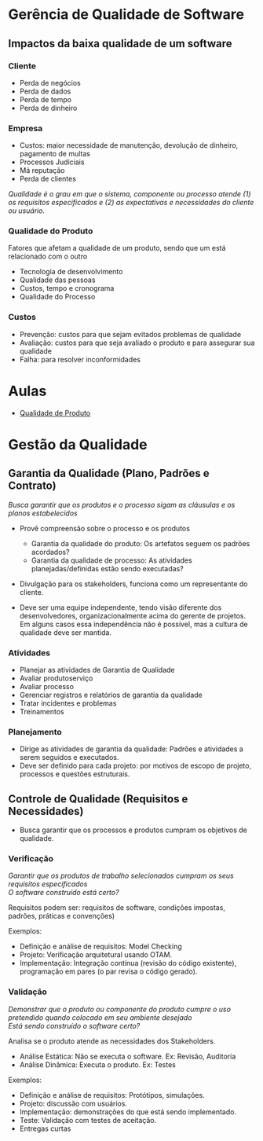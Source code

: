 # Gerência de Qualidade de Software

## Impactos da baixa qualidade de um software
### Cliente
* Perda de negócios
* Perda de dados
* Perda de tempo
* Perda de dinheiro

### Empresa
* Custos: maior necessidade de manutenção, devolução de dinheiro, pagamento de multas
* Processos Judiciais
* Má reputação
* Perda de clientes


*Qualidade é o grau em que o sistema, componente ou processo atende (1) os requisitos especificados e (2) as expectativas e necessidades do cliente ou usuário.*

### Qualidade do Produto
Fatores que afetam a qualidade de um produto, sendo que um está relacionado com o outro
* Tecnologia de desenvolvimento
* Qualidade das pessoas
* Custos, tempo e cronograma
* Qualidade do Processo

### Custos
* Prevenção: custos para que sejam evitados problemas de qualidade
* Avaliação: custos para que seja avaliado o produto e para assegurar sua qualidade
* Falha: para resolver inconformidades

# Aulas
- [Qualidade de Produto](univesp/qualidade.md)

# Gestão da Qualidade
## Garantia da Qualidade (Plano, Padrões e Contrato)
*Busca garantir que os produtos e o processo sigam as cláusulas e os planos estabelecidos*

* Provê compreensão sobre o processo e os produtos
    * Garantia da qualidade do produto: Os artefatos seguem os padrões acordados?
    * Garantia da qualidade de processo: As atividades planejadas/definidas estão sendo executadas?

* Divulgação para os stakeholders, funciona como um representante do cliente.
* Deve ser uma equipe independente, tendo visão diferente dos desenvolvedores, organizacionalmente acima do gerente de projetos. Em alguns casos essa independência não é possível, mas a cultura de qualidade deve ser mantida.

### Atividades
* Planejar as atividades de Garantia de Qualidade
* Avaliar produtoserviço
* Avaliar processo
* Gerenciar registros e relatórios de garantia da qualidade
* Tratar incidentes e problemas
* Treinamentos

### Planejamento
* Dirige as atividades de garantia da qualidade: Padrões e atividades a serem seguidos e executados.
* Deve ser definido para cada projeto: por motivos de escopo de projeto, processos e questões estruturais.


## Controle de Qualidade (Requisitos e Necessidades)
* Busca garantir que os processos e produtos cumpram os objetivos de qualidade.

### Verificação
*Garantir que os produtos de trabalho selecionados cumpram os seus requisitos especificados*<br>
*O software construído está certo?*

Requisitos podem ser: requisitos de software, condições impostas, padrões, práticas e convenções)

Exemplos:
* Definição e análise de requisitos: Model Checking
* Projeto: Verificação arquitetural usando OTAM.
* Implementação: Integração contínua (revisão do código existente), programação em pares (o par revisa o código gerado).

### Validação
*Demonstrar que o produto ou componente do produto cumpre o uso pretendido quando colocado em seu ambiente desejado*<br>
*Está sendo construído o software certo?*

Analisa se o produto atende as necessidades dos Stakeholders.
* Análise Estática: Não se executa o software. Ex: Revisão, Auditoria
* Análise Dinâmica: Executa o produto. Ex: Testes

Exemplos:
* Definição e análise de requisitos: Protótipos, simulações.
* Projeto: discussão com usuários.
* Implementação: demonstrações do que está sendo implementado.
* Teste: Validação com testes de aceitação.
* Entregas curtas
